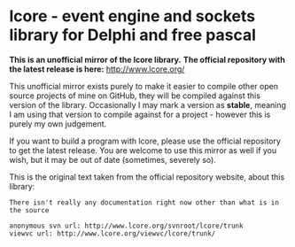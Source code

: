 lcore - event engine and sockets library for Delphi and free pascal
===================================================================

**This is an unofficial mirror of the lcore library.**
**The official repository with the latest release is here:** http://www.lcore.org/

This unofficial mirror exists purely to make it easier to compile other open source projects of mine on GitHub, they will be compiled against this version of the library. Occasionally I may mark a version as **stable**, meaning I am using that version to compile against for a project - however this is purely my own judgement.

If you want to build a program with lcore, please use the official repository to get the latest release. You are welcome to use this mirror as well if you wish, but it may be out of date (sometimes, severely so).

This is the original text taken from the official repository website, about this library:
```
There isn't really any documentation right now other than what is in the source

anonymous svn url: http://www.lcore.org/svnroot/lcore/trunk
viewvc url: http://www.lcore.org/viewvc/lcore/trunk/
```
